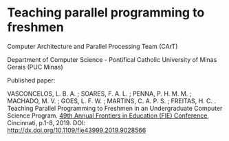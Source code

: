 # Teaching parallel programming to freshmen

Computer Architecture and Parallel Processing Team (CArT)

Department of Computer Science - Pontifical Catholic University of Minas Gerais (PUC Minas)

Published paper:

VASCONCELOS, L. B. A. ; SOARES, F. A. L. ; PENNA, P. H. M. M. ; MACHADO, M. V. ; GOES, L. F. W. ; MARTINS, C. A. P. S. ; FREITAS, H. C. . Teaching Parallel Programming to Freshmen in an Undergraduate Computer Science Program. [49th Annual Frontiers in Education (FIE) Conference](https://fie2019.org/), Cincinnati, p.1-8, 2019.
DOI: http://dx.doi.org/10.1109/fie43999.2019.9028566

